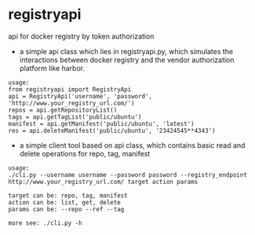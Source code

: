 # registryapi
api for docker registry by token authorization

+ a simple api class which lies in registryapi.py, which simulates the interactions 
between docker registry and the vendor authorization platform like harbor.
```
usage:
from registryapi import RegistryApi
api = RegistryApi('username', 'password', 'http://www.your_registry_url.com/')
repos = api.getRepositoryList()
tags = api.getTagList('public/ubuntu')
manifest = api.getManifest('public/ubuntu', 'latest')
res = api.deleteManifest('public/ubuntu', '23424545**4343')

```

+ a simple client tool based on api class, which contains basic read and delete 
operations for repo, tag, manifest
```
usage:
./cli.py --username username --password password --registry_endpoint http://www.your_registry_url.com/ target action params

target can be: repo, tag, manifest
action can be: list, get, delete
params can be: --repo --ref --tag

more see: ./cli.py -h

```
